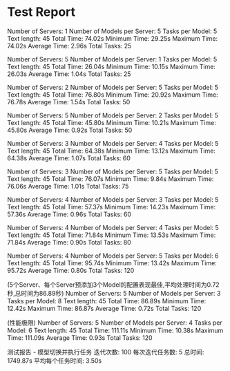 # Test Report

Number of Servers: 1
Number of Models per Server: 5
Tasks per Model: 5
Text length: 45
Total Time: 74.02s
Minimum Time: 29.25s
Maximum Time: 74.02s
Average Time: 2.96s
Total Tasks: 25

Number of Servers: 5
Number of Models per Server: 1
Tasks per Model: 5
Text length: 45
Total Time: 26.04s
Minimum Time: 10.15s
Maximum Time: 26.03s
Average Time: 1.04s
Total Tasks: 25

Number of Servers: 2
Number of Models per Server: 5
Tasks per Model: 5
Text length: 45
Total Time: 76.80s
Minimum Time: 20.92s
Maximum Time: 76.78s
Average Time: 1.54s
Total Tasks: 50

Number of Servers: 5
Number of Models per Server: 2
Tasks per Model: 5
Text length: 45
Total Time: 45.80s
Minimum Time: 10.21s
Maximum Time: 45.80s
Average Time: 0.92s
Total Tasks: 50


Number of Servers: 3
Number of Models per Server: 4
Tasks per Model: 5
Text length: 45
Total Time: 64.38s
Minimum Time: 13.12s
Maximum Time: 64.38s
Average Time: 1.07s
Total Tasks: 60


Number of Servers: 3
Number of Models per Server: 5
Tasks per Model: 5
Text length: 45
Total Time: 76.07s
Minimum Time: 9.84s
Maximum Time: 76.06s
Average Time: 1.01s
Total Tasks: 75


Number of Servers: 4
Number of Models per Server: 3
Tasks per Model: 5
Text length: 45
Total Time: 57.37s
Minimum Time: 14.23s
Maximum Time: 57.36s
Average Time: 0.96s
Total Tasks: 60


Number of Servers: 4
Number of Models per Server: 4
Tasks per Model: 5
Text length: 45
Total Time: 71.84s
Minimum Time: 13.53s
Maximum Time: 71.84s
Average Time: 0.90s
Total Tasks: 80


Number of Servers: 4
Number of Models per Server: 5
Tasks per Model: 6
Text length: 45
Total Time: 95.74s
Minimum Time: 13.42s
Maximum Time: 95.72s
Average Time: 0.80s
Total Tasks: 120


(5个Server、每个Server预添加3个Model的配置表现最佳,平均处理时间为0.72秒,总时间为86.89秒)
Number of Servers: 5
Number of Models per Server: 3
Tasks per Model: 8
Text length: 45
Total Time: 86.89s
Minimum Time: 12.42s
Maximum Time: 86.87s
Average Time: 0.72s
Total Tasks: 120


(性能极限)
Number of Servers: 5
Number of Models per Server: 4
Tasks per Model: 6
Text length: 45
Total Time: 111.11s
Minimum Time: 10.38s
Maximum Time: 111.09s
Average Time: 0.93s
Total Tasks: 120

测试报告 - 模型切换并执行任务
迭代次数: 100
每次迭代任务数: 5
总时间: 1749.87s
平均每个任务时间: 3.50s